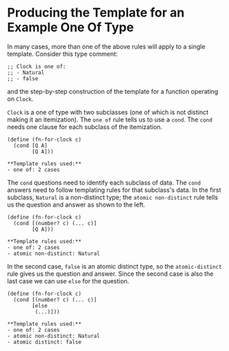 # Producing the Template for an Example One Of Type

In many cases, more than one of the above rules will apply to a single template. Consider this type comment:

```racket
;; Clock is one of:
;; - Natural
;; - false
```

and the step-by-step construction of the template for a function operating on `Clock`.

`Clock` is a one of type with two subclasses (one of which is not distinct making it an itemization). The `one of` rule tells us to use a `cond`. The `cond` needs one clause for each subclass of the itemization.

```racket
(define (fn-for-clock c)
  (cond [Q A]
        [Q A]))

**Template rules used:**
- one of: 2 cases
```

The `cond` questions need to identify each subclass of data. The `cond` answers need to follow templating rules for that subclass's data. In the first subclass, `Natural` is a non-distinct type; the `atomic non-distinct` rule tells us the question and answer as shown to the left.

```racket
(define (fn-for-clock c)
  (cond [(number? c) (... c)]
        [Q A]))

**Template rules used:**
- one of: 2 cases
- atomic non-distinct: Natural
```



In the second case, `false` is an atomic distinct type, so the `atomic-distinct` rule gives us the question and answer. Since the second case is also the last case we can use `else` for the question.

```racket
(define (fn-for-clock c)
  (cond [(number? c) (... c)]
        [else
         (...)]))

**Template rules used:**
- one of: 2 cases
- atomic non-distinct: Natural
- atomic distinct: false
```

